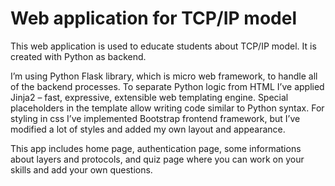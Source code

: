 ﻿# Web application for TCP/IP model

This web application is used to educate students about TCP/IP model. It is created with Python as backend.

I’m using Python Flask library, which is micro web framework, to handle all of the backend processes. To separate Python logic from HTML I’ve applied Jinja2 – fast, expressive, extensible web templating engine. Special placeholders in the template allow writing code similar to Python syntax. For styling in css I’ve implemented Bootstrap frontend framework, but I’ve modified a lot of styles and added my own layout and appearance.

This app includes home page, authentication page, some informations about layers and protocols, and quiz page where you can work on your skills and add your own questions. 
